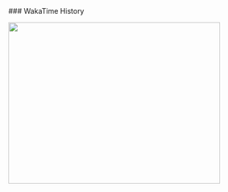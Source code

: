 <body id='top'>
### WakaTime History
<!--START_SECTION:waka--><!--END_SECTION:waka-->
<p>
 <p>
    <img src="https://wakatime.com/share/@659af4a0-247b-4b6e-a0e7-0bd6af6f3ccc/01df02da-bccf-4edd-82c4-ba495270ee63.svg" height="320" width="420">
  </p>
 </p> 
</body>
